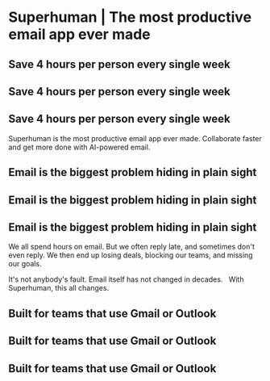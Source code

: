 # Superhuman | The most productive email app ever made
Save 4 hours per person every single week
-----------------------------------------

Save 4 hours per person every single week
-----------------------------------------

Save 4 hours per person every single week
-----------------------------------------

Superhuman is the most productive email app ever made. Collaborate faster and get more done with AI-powered email.

Email is the biggest problem hiding in plain sight
--------------------------------------------------

Email is the biggest problem hiding in plain sight
--------------------------------------------------

Email is the biggest problem hiding in plain sight
--------------------------------------------------

We all spend hours on email. But we often reply late, and sometimes don't even reply. We then end up losing deals, blocking our teams, and missing our goals.

It's not anybody's fault. Email itself has not changed in decades.   With Superhuman, this all changes.

Built for teams that use Gmail or Outlook
-----------------------------------------

Built for teams that use Gmail or Outlook
-----------------------------------------

Built for teams that use Gmail or Outlook
-----------------------------------------